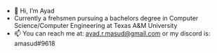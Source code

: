 - 👋 Hi, I’m Ayad
- Currently a frehsmen pursuing a bachelors degree in Computer Science/Computer Engineering at Texas A&M University
- 📫 You can reach me at: ayad.r.masud@gmail.com or my discord is: amasud#9618

<!---
CelestialCrown7/CelestialCrown7 is a ✨ special ✨ repository because its `README.md` (this file) appears on your GitHub profile.
You can click the Preview link to take a look at your changes.
--->
